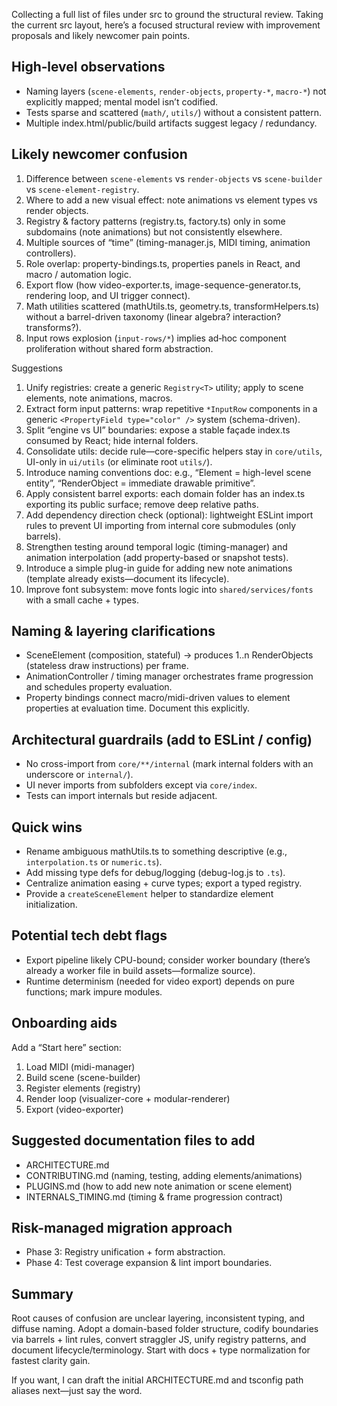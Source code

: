 Collecting a full list of files under src to ground the structural review. Taking the current src layout, here’s a focused structural review with improvement proposals and likely newcomer pain points.

## High‑level observations

-   Naming layers (`scene-elements`, `render-objects`, `property-*`, `macro-*`) not explicitly mapped; mental model isn’t codified.
-   Tests sparse and scattered (`math/`, `utils/`) without a consistent pattern.
-   Multiple index.html/public/build artifacts suggest legacy / redundancy.

## Likely newcomer confusion

1. Difference between `scene-elements` vs `render-objects` vs `scene-builder` vs `scene-element-registry`.
2. Where to add a new visual effect: note animations vs element types vs render objects.
3. Registry & factory patterns (registry.ts, factory.ts) only in some subdomains (note animations) but not consistently elsewhere.
4. Multiple sources of “time” (timing-manager.js, MIDI timing, animation controllers).
5. Role overlap: property-bindings.ts, properties panels in React, and macro / automation logic.
6. Export flow (how video-exporter.ts, image-sequence-generator.ts, rendering loop, and UI trigger connect).
7. Math utilities scattered (mathUtils.ts, geometry.ts, transformHelpers.ts) without a barrel-driven taxonomy (linear algebra? interaction? transforms?).
8. Input rows explosion (`input-rows/*`) implies ad‑hoc component proliferation without shared form abstraction.

Suggestions

1. Unify registries: create a generic `Registry<T>` utility; apply to scene elements, note animations, macros.
2. Extract form input patterns: wrap repetitive `*InputRow` components in a generic `<PropertyField type="color" />` system (schema-driven).
3. Split “engine vs UI” boundaries: expose a stable façade index.ts consumed by React; hide internal folders.
4. Consolidate utils: decide rule—core-specific helpers stay in `core/utils`, UI-only in `ui/utils` (or eliminate root `utils/`).
5. Introduce naming conventions doc: e.g., “Element = high-level scene entity”, “RenderObject = immediate drawable primitive”.
6. Apply consistent barrel exports: each domain folder has an index.ts exporting its public surface; remove deep relative paths.
7. Add dependency direction check (optional): lightweight ESLint import rules to prevent UI importing from internal core submodules (only barrels).
8. Strengthen testing around temporal logic (timing-manager) and animation interpolation (add property-based or snapshot tests).
9. Introduce a simple plug-in guide for adding new note animations (template already exists—document its lifecycle).
10. Improve font subsystem: move fonts logic into `shared/services/fonts` with a small cache + types.

## Naming & layering clarifications

-   SceneElement (composition, stateful) → produces 1..n RenderObjects (stateless draw instructions) per frame.
-   AnimationController / timing manager orchestrates frame progression and schedules property evaluation.
-   Property bindings connect macro/midi-driven values to element properties at evaluation time.
    Document this explicitly.

## Architectural guardrails (add to ESLint / config)

-   No cross-import from `core/**/internal` (mark internal folders with an underscore or `internal/`).
-   UI never imports from subfolders except via `core/index`.
-   Tests can import internals but reside adjacent.

## Quick wins

-   Rename ambiguous mathUtils.ts to something descriptive (e.g., `interpolation.ts` or `numeric.ts`).
-   Add missing type defs for debug/logging (debug-log.js to `.ts`).
-   Centralize animation easing + curve types; export a typed registry.
-   Provide a `createSceneElement` helper to standardize element initialization.

## Potential tech debt flags

-   Export pipeline likely CPU-bound; consider worker boundary (there’s already a worker file in build assets—formalize source).
-   Runtime determinism (needed for video export) depends on pure functions; mark impure modules.

## Onboarding aids

Add a “Start here” section:

1. Load MIDI (midi-manager)
2. Build scene (scene-builder)
3. Register elements (registry)
4. Render loop (visualizer-core + modular-renderer)
5. Export (video-exporter)

## Suggested documentation files to add

-   ARCHITECTURE.md
-   CONTRIBUTING.md (naming, testing, adding elements/animations)
-   PLUGINS.md (how to add new note animation or scene element)
-   INTERNALS_TIMING.md (timing & frame progression contract)

## Risk-managed migration approach

-   Phase 3: Registry unification + form abstraction.
-   Phase 4: Test coverage expansion & lint import boundaries.

## Summary

Root causes of confusion are unclear layering, inconsistent typing, and diffuse naming. Adopt a domain-based folder structure, codify boundaries via barrels + lint rules, convert straggler JS, unify registry patterns, and document lifecycle/terminology. Start with docs + type normalization for fastest clarity gain.

If you want, I can draft the initial ARCHITECTURE.md and tsconfig path aliases next—just say the word.
